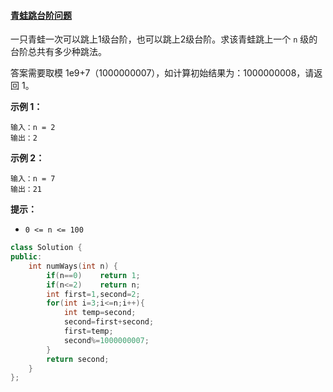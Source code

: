 #### [青蛙跳台阶问题](https://leetcode-cn.com/problems/qing-wa-tiao-tai-jie-wen-ti-lcof/)

一只青蛙一次可以跳上1级台阶，也可以跳上2级台阶。求该青蛙跳上一个 `n` 级的台阶总共有多少种跳法。

答案需要取模 1e9+7（1000000007），如计算初始结果为：1000000008，请返回 1。

**示例 1：**

```
输入：n = 2
输出：2
```

**示例 2：**

```
输入：n = 7
输出：21
```

**提示：**

- `0 <= n <= 100`

```c++
class Solution {
public:
    int numWays(int n) {
        if(n==0)    return 1;
        if(n<=2)    return n;
        int first=1,second=2;
        for(int i=3;i<=n;i++){
            int temp=second;
            second=first+second;
            first=temp;
            second%=1000000007;
        }
        return second;
    }
};
```

